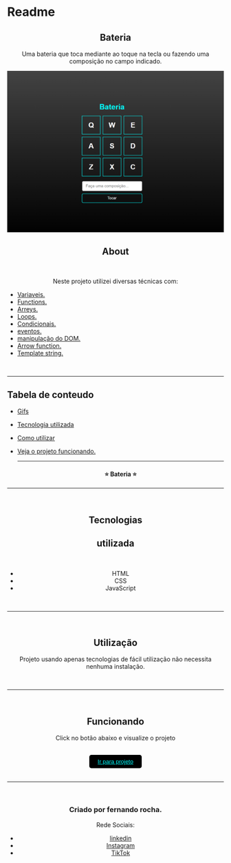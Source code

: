 # Readme

 <h2 align="center">Bateria</h2>

<P  align="center">Uma bateria que toca mediante ao toque na tecla ou fazendo uma composição no campo indicado.
</P>

<img src="img/tela-inicial.png"></br>

<h2 align="center">About</h2></br>

<P  align="center">Neste projeto utilizei diversas técnicas com:

- [Variaveis. ]()
- [Functions.]()
- [Arreys.]()
- [Loops.]()
- [Condicionais.]()
- [eventos.]()
- [manipulação do DOM.]()
- [Arrow function.]()
- [Template string.]()
</P></br>

<hr>

## Tabela de conteudo

- [Gifs](#gifs)
- [Tecnologia utilizada](#tecnologias)
- [Como utilizar](#utilização)
- [Veja o projeto funcionando.](#funcionando)

   <hr>

   <h4 align="center">&#11088 Bateria &#11088 </h4>


<div align="center">

<hr>
<br>
 <div align="center">
 
 ## Tecnologias 
 
 <h2>utilizada</h2><br>

- HTML<br>
- CSS<br>
- JavaScript<br>
</div>
<div align="center">
<br>
<hr>
<br>

## Utilização

<p>Projeto usando apenas tecnologias de fácil utilização não necessita nenhuma instalação.</p>
 </div>
 <div align="center">
  <br>
 <hr>
 <br>

## Funcionando

  <p>Click no botão abaixo e visualize o projeto </p>
<br>
  <button  style="padding:8px 20px; border-radius:5px; border:none; background:black;"><a style="color:aqua;" target="_blank" href="https://fernandoroch.github.io/Bateria/">Ir para projeto</a>
  </button>
  </div>

  <br>
 <hr>
 <br>

### Criado por fernando rocha.

Rede Sociais:

- <a target="_blank"  href="https://www.linkedin.com/feed/?trk=404_page">linkedin</a>
- <a target="_blank"  href="https://www.instagram.com/_daycode_/">Instagram</a>
- <a target="_blank"  href="https://www.tiktok.com/@_daycode_">TikTok</a>

